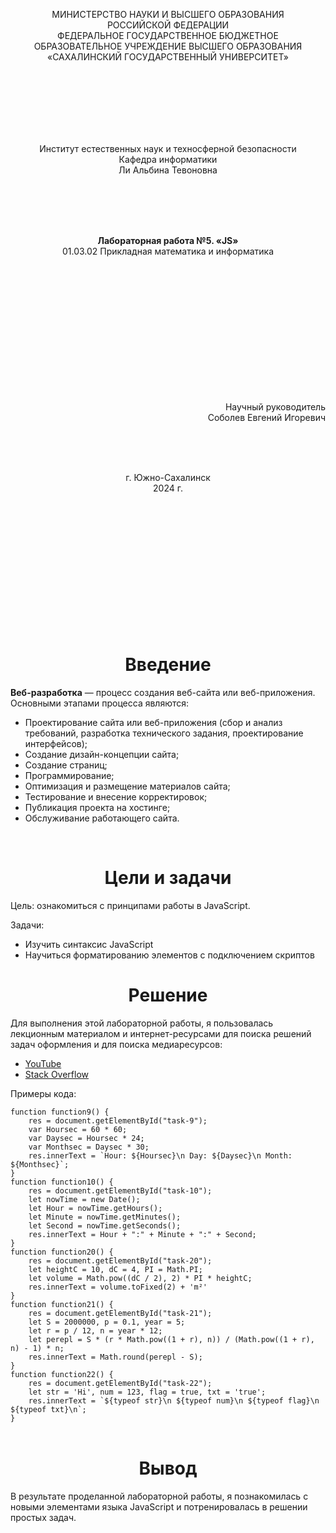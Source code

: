 <p align = "center">МИНИСТЕРСТВО НАУКИ И ВЫСШЕГО ОБРАЗОВАНИЯ<br>
РОССИЙСКОЙ ФЕДЕРАЦИИ<br>
ФЕДЕРАЛЬНОЕ ГОСУДАРСТВЕННОЕ БЮДЖЕТНОЕ<br>
ОБРАЗОВАТЕЛЬНОЕ УЧРЕЖДЕНИЕ ВЫСШЕГО ОБРАЗОВАНИЯ<br>
«САХАЛИНСКИЙ ГОСУДАРСТВЕННЫЙ УНИВЕРСИТЕТ»</p>
<br><br><br><br><br><br>
<p align = "center">Институт естественных наук и техносферной безопасности<br>Кафедра информатики<br>Ли Альбина Тевоновна</p>
<br><br><br>
<p align = "center"><br><strong>Лабораторная работа №5. «JS»</strong><br>01.03.02 Прикладная математика и информатика</p>
<br><br><br><br><br><br><br><br><br><br><br><br>
<p align = "right">Научный руководитель<br>
Соболев Евгений Игоревич</p>
<br><br><br>
<p align = "center">г. Южно-Сахалинск<br>2024 г.</p>
<br><br><br><br><br><br><br><br><br><br><br><br>

<h1 align = "center">Введение</h1>

<p><b>Веб-разработка</b> — процесс создания веб-сайта или веб-приложения. Основными этапами процесса являются: </p>

<ul>
<li>Проектирование сайта или веб-приложения (сбор и анализ требований, разработка технического задания, проектирование интерфейсов);</li>
<li>Создание дизайн-концепции сайта;</li>
<li>Создание страниц;</li>
<li>Программирование;</li>
<li>Оптимизация и размещение материалов сайта;</li>
<li>Тестирование и внесение корректировок;</li>
<li>Публикация проекта на хостинге;</li>
<li>Обслуживание работающего сайта.</li>
</ul>

<br>

<h1 align = "center">Цели и задачи</h1>


<p>Цель: ознакомиться с принципами работы в JavaScript.</p>

<p>Задачи:</p>

<ul>
<li>Изучить синтаксис JavaScript</li>
<li>Научиться форматированию элементов c подключением скриптов</li>
</ul>

<p></p>

<h1 align = "center">Решение</h1>

<p>Для выполнения этой лабораторной работы, я пользовалась лекционным материалом и интернет-ресурсами для поиска решений задач оформления и для поиска медиаресурсов:</p>

<ul>
<li><a href="https://youtube.com/">YouTube</a></li>
<li><a href="https://stackoverflow.com/">Stack Overflow</a></li>
</ul>

<p>Примеры кода:</p>
<code>function function9() {
    res = document.getElementById("task-9");
    var Hoursec = 60 * 60;
    var Daysec = Hoursec * 24;
    var Monthsec = Daysec * 30;
    res.innerText = `Hour: ${Hoursec}\n Day: ${Daysec}\n Month: ${Monthsec}`;
}
function function10() {
    res = document.getElementById("task-10");
    let nowTime = new Date();
    let Hour = nowTime.getHours();
    let Minute = nowTime.getMinutes();
    let Second = nowTime.getSeconds();
    res.innerText = Hour + ":" + Minute + ":" + Second;
}
function function20() {
    res = document.getElementById("task-20");
    let heightC = 10, dC = 4, PI = Math.PI;
    let volume = Math.pow((dC / 2), 2) * PI * heightC;
    res.innerText = volume.toFixed(2) + 'm²'
}
function function21() {
    res = document.getElementById("task-21");
    let S = 2000000, p = 0.1, year = 5;
    let r = p / 12, n = year * 12;
    let perepl = S * (r * Math.pow((1 + r), n)) / (Math.pow((1 + r), n) - 1) * n;
    res.innerText = Math.round(perepl - S);
}
function function22() {
    res = document.getElementById("task-22");
    let str = 'Hi', num = 123, flag = true, txt = 'true';
    res.innerText = `${typeof str}\n ${typeof num}\n ${typeof flag}\n ${typeof txt}\n`;
}</code>
</br></br>
<h1 align = "center">Вывод</h1>
<p>В результате проделанной лабораторной работы, я познакомилась с новыми элементами языка JavaScript и потренировалась в решении простых задач.</p>
